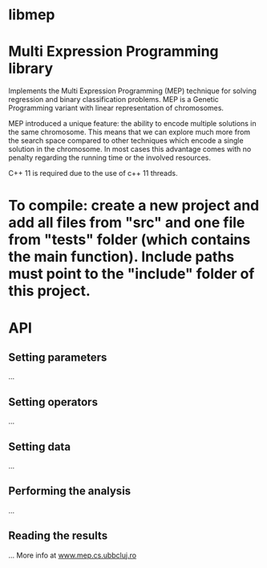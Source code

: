 # libmep

# Multi Expression Programming library

Implements the Multi Expression Programming (MEP) technique for solving regression and binary classification problems. MEP is a Genetic Programming variant with linear representation of chromosomes.

MEP introduced a unique feature: the ability to encode multiple solutions in the same chromosome. This means that we can explore much more from the search space compared to other techniques which encode a single solution in the chromosome. In most cases this advantage comes with no penalty regarding the running time or the involved resources.

C++ 11 is required due to the use of c++ 11 threads.

# To compile: create a new project and add all files from "src" and one file from "tests" folder (which contains the main function). Include paths must point to the "include" folder of this project.

# API
## Setting parameters
...
## Setting operators
...
## Setting data
...
## Performing the analysis
...
## Reading the results
...
More info at www.mep.cs.ubbcluj.ro

